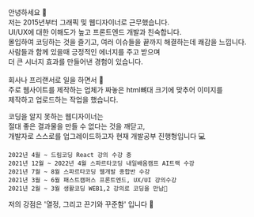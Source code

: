 안녕하세요 👋</br>
저는 2015년부터 그래픽 및 웹디자이너로 근무했습니다.</br>
UI/UX에 대한 이해도가 높고 프론트엔드 개발과 친숙합니다.</br>
몰입하여 코딩하는 것을 즐기고, 여러 이슈들을 끝까지 해결하는데 쾌감을 느낍니다.</br>
사람들과 함께 있을때 긍정적인 에너지를 주고 받으며</br>
더 큰 시너지 효과를 만들어낸 경험이 있습니다.</br>
</br>
회사나 프리랜서로 일을 하면서 🎨</br>
주로 웹사이트를 제작하는 업체가 짜놓은 html뼈대 크기에 맞추어 이미지를</br>
제작하고 업로드하는 작업을 했습니다.</br> 
  
코딩을 알지 못하는 웹디자이너는</br>
절대 좋은 결과물을 만들 수 없다는 것을 깨닫고,</br>
개발자로 스스로를 업그레이드하고자 현재 개발공부 진행형입니다 💻</br>
   
    2022년 4월 ~ 드림코딩 React 강의 수강 중
    2021년 12월 ~ 2022년 4월 스파르타코딩 내일배움캠프 AI트랙 수강
    2021년 7월 ~ 8월 스파르타코딩 웹개발 종합반 수강
    2021년 3월 ~ 6월 패스트캠퍼스 프론트엔드, UX/UI 강의수강
    2021년 2월 ~ 3월 생활코딩 WEB1,2 강의로 코딩을 만남💛
   
저의 강점은 '열정, 그리고 끈기와 꾸준함' 입니다 🌱</br>
 
